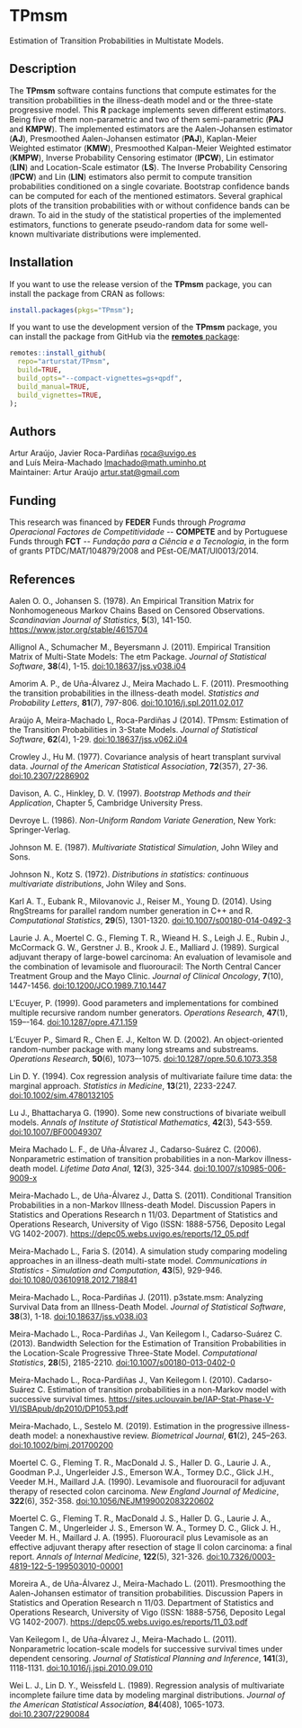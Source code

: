 # TPmsm
Estimation of Transition Probabilities in Multistate Models.

## Description
The **TPmsm** software contains functions that compute estimates for the transition probabilities in the illness-death model and or the three-state progressive model. This **R** package implements seven different estimators. Being five of them non-parametric and two of them semi-parametric (**PAJ** and **KMPW**). The implemented estimators are the Aalen-Johansen estimator (**AJ**), Presmoothed Aalen-Johansen estimator (**PAJ**), Kaplan-Meier Weighted estimator (**KMW**), Presmoothed Kalpan-Meier Weighted estimator (**KMPW**), Inverse Probability Censoring estimator (**IPCW**), Lin estimator (**LIN**) and Location-Scale estimator (**LS**). The Inverse Probability Censoring (**IPCW**) and Lin (**LIN**) estimators also permit to compute transition probabilities conditioned on a single covariate. Bootstrap confidence bands can be computed for each of the mentioned estimators. Several graphical plots of the transition probabilities with or without confidence bands can be drawn. To aid in the study of the statistical properties of the implemented estimators, functions to generate pseudo-random data for some well-known multivariate distributions were implemented.

## Installation
If you want to use the release version of the **TPmsm** package, you can install the package from CRAN as follows:
```r
install.packages(pkgs="TPmsm");
```
If you want to use the development version of the **TPmsm** package, you can install the package from GitHub via the [**remotes** package](https://remotes.r-lib.org):
```r
remotes::install_github(
  repo="arturstat/TPmsm",
  build=TRUE,
  build_opts="--compact-vignettes=gs+qpdf",
  build_manual=TRUE,
  build_vignettes=TRUE,
);
```

## Authors
Artur Araújo, Javier Roca-Pardiñas <roca@uvigo.es> \
and Luís Meira-Machado <lmachado@math.uminho.pt> \
Maintainer: Artur Araújo <artur.stat@gmail.com>

## Funding
This research was financed by **FEDER** Funds through *Programa Operacional Factores de Competitividade* -- **COMPETE** and by Portuguese Funds through **FCT** -- *Fundação para a Ciência e a Tecnologia*, in the form of grants PTDC/MAT/104879/2008 and PEst-OE/MAT/UI0013/2014.

## References
Aalen O. O., Johansen S. (1978). An Empirical Transition Matrix for Nonhomogeneous Markov Chains Based on Censored Observations. *Scandinavian Journal of Statistics*, **5**(3), 141-150. <https://www.jstor.org/stable/4615704>

Allignol A., Schumacher M., Beyersmann J. (2011). Empirical Transition Matrix of Multi-State Models: The etm Package. *Journal of Statistical Software*, **38**(4), 1-15. [doi:10.18637/jss.v038.i04](https://doi.org/10.18637/jss.v038.i04)

Amorim A. P., de Uña-Álvarez J., Meira Machado L. F. (2011). Presmoothing the transition probabilities in the illness-death model. *Statistics and Probability Letters*, **81**(7), 797-806. [doi:10.1016/j.spl.2011.02.017](https://doi.org/10.1016/j.spl.2011.02.017)

Araújo A, Meira-Machado L, Roca-Pardiñas J (2014). TPmsm: Estimation of the Transition Probabilities in
3-State Models. *Journal of Statistical Software*, **62**(4), 1-29. [doi:10.18637/jss.v062.i04](https://doi.org/10.18637/jss.v062.i04)

Crowley J., Hu M. (1977). Covariance analysis of heart transplant survival data. *Journal of the American Statistical Association*, **72**(357), 27-36. [doi:10.2307/2286902](https://doi.org/10.2307/2286902)

Davison, A. C., Hinkley, D. V. (1997). *Bootstrap Methods and their Application*, Chapter 5, Cambridge University Press.

Devroye L. (1986). *Non-Uniform Random Variate Generation*, New York: Springer-Verlag.

Johnson M. E. (1987). *Multivariate Statistical Simulation*, John Wiley and Sons.

Johnson N., Kotz S. (1972). *Distributions in statistics: continuous multivariate distributions*, John Wiley and Sons.

Karl A. T., Eubank R., Milovanovic J., Reiser M., Young D. (2014). Using RngStreams for parallel random number generation in C++ and R. *Computational Statistics*, **29**(5), 1301-1320. [doi:10.1007/s00180-014-0492-3](https://doi.org/10.1007/s00180-014-0492-3)

Laurie J. A., Moertel C. G., Fleming T. R., Wieand H. S., Leigh J. E., Rubin J., McCormack G. W., Gerstner J. B., Krook J. E., Malliard J. (1989). Surgical adjuvant therapy of large-bowel carcinoma: An evaluation of levamisole and the combination of levamisole and fluorouracil: The North Central Cancer Treatment Group and the Mayo Clinic. *Journal of Clinical Oncology*, **7**(10), 1447-1456. [doi:10.1200/JCO.1989.7.10.1447](https://doi.org/10.1200/JCO.1989.7.10.1447)

L'Ecuyer, P. (1999). Good parameters and implementations for combined multiple recursive random number generators. *Operations Research*, **47**(1), 159–-164. [doi:10.1287/opre.47.1.159](https://doi.org/10.1287/opre.47.1.159)

L’Ecuyer P., Simard R., Chen E. J., Kelton W. D. (2002). An object-oriented random-number package with many long streams and substreams. *Operations Research*, **50**(6), 1073–-1075. [doi:10.1287/opre.50.6.1073.358](https://doi.org/10.1287/opre.50.6.1073.358)

Lin D. Y. (1994). Cox regression analysis of multivariate failure time data: the marginal approach. *Statistics in Medicine*, **13**(21), 2233-2247. [doi:10.1002/sim.4780132105](https://doi.org/10.1002/sim.4780132105)

Lu J., Bhattacharya G. (1990). Some new constructions of bivariate weibull models. *Annals of Institute of Statistical Mathematics*, **42**(3), 543-559. [doi:10.1007/BF00049307](https://doi.org/10.1007/BF00049307)

Meira Machado L. F., de Uña-Álvarez J., Cadarso-Suárez C. (2006). Nonparametric estimation of transition probabilities in a non-Markov illness-death model. *Lifetime Data Anal*, **12**(3), 325-344. [doi:10.1007/s10985-006-9009-x](https://doi.org/10.1007/s10985-006-9009-x)

Meira-Machado L., de Uña-Álvarez J., Datta S. (2011). Conditional Transition Probabilities in a non-Markov Illness-death Model. Discussion Papers in Statistics and Operations Research n 11/03. Department of Statistics and Operations Research, University of Vigo (ISSN: 1888-5756, Deposito Legal VG 1402-2007). <https://depc05.webs.uvigo.es/reports/12_05.pdf>

Meira-Machado L., Faria S. (2014). A simulation study comparing modeling approaches in an illness-death multi-state model. *Communications in Statistics - Simulation and Computation*, **43**(5), 929-946. [doi:10.1080/03610918.2012.718841](https://doi.org/10.1080/03610918.2012.718841)

Meira-Machado L., Roca-Pardiñas J. (2011). p3state.msm: Analyzing Survival Data from an Illness-Death Model. *Journal of Statistical Software*, **38**(3), 1-18. [doi:10.18637/jss.v038.i03](https://doi.org/10.18637/jss.v038.i03)

Meira-Machado L., Roca-Pardiñas J., Van Keilegom I., Cadarso-Suárez C. (2013). Bandwidth Selection for the Estimation of Transition Probabilities in the Location-Scale Progressive Three-State Model. *Computational Statistics*, **28**(5), 2185-2210. [doi:10.1007/s00180-013-0402-0](https://doi.org/10.1007/s00180-013-0402-0)

Meira-Machado L., Roca-Pardiñas J., Van Keilegom I. (2010). Cadarso-Suárez C. Estimation of transition probabilities in a non-Markov model with successive survival times. <https://sites.uclouvain.be/IAP-Stat-Phase-V-VI/ISBApub/dp2010/DP1053.pdf>

Meira-Machado, L., Sestelo M. (2019). Estimation in the progressive illness-death model: a nonexhaustive
review. *Biometrical Journal*, **61**(2), 245–263. [doi:10.1002/bimj.201700200](https://doi.org/10.1002/bimj.201700200)

Moertel C. G., Fleming T. R., MacDonald J. S., Haller D. G., Laurie J. A., Goodman P.J., Ungerleider J.S., Emerson W.A., Tormey D.C., Glick J.H., Veeder M.H., Maillard J.A. (1990). Levamisole and fluorouracil for adjuvant therapy of resected colon carcinoma. *New England Journal of Medicine*, **322**(6), 352-358. [doi:10.1056/NEJM199002083220602](https://doi.org/10.1056/NEJM199002083220602)

Moertel C. G., Fleming T. R., MacDonald J. S., Haller D. G., Laurie J. A., Tangen C. M., Ungerleider J. S., Emerson W. A., Tormey D. C., Glick J. H., Veeder M. H., Maillard J. A. (1995). Fluorouracil plus Levamisole as an effective adjuvant therapy after resection of stage II colon carcinoma: a final report. *Annals of Internal Medicine*, **122**(5), 321-326. [doi:10.7326/0003-4819-122-5-199503010-00001](https://doi.org/10.7326/0003-4819-122-5-199503010-00001)

Moreira A., de Uña-Álvarez J., Meira-Machado L. (2011). Presmoothing the Aalen-Johansen estimator of transition probabilities. Discussion Papers in Statistics and Operation Research n 11/03. Department of Statistics and Operations Research, University of Vigo (ISSN: 1888-5756, Deposito Legal VG 1402-2007). <https://depc05.webs.uvigo.es/reports/11_03.pdf>

Van Keilegom I., de Uña-Álvarez J., Meira-Machado L. (2011). Nonparametric location-scale models for successive survival times under dependent censoring. *Journal of Statistical Planning and Inference*, **141**(3), 1118-1131. [doi:10.1016/j.jspi.2010.09.010](https://doi.org/10.1016/j.jspi.2010.09.010)

Wei L. J., Lin D. Y., Weissfeld L. (1989). Regression analysis of multivariate incomplete failure time data by modeling marginal distributions. *Journal of the American Statistical Association*, **84**(408), 1065-1073. [doi:10.2307/2290084](https://doi.org/10.2307/2290084)
